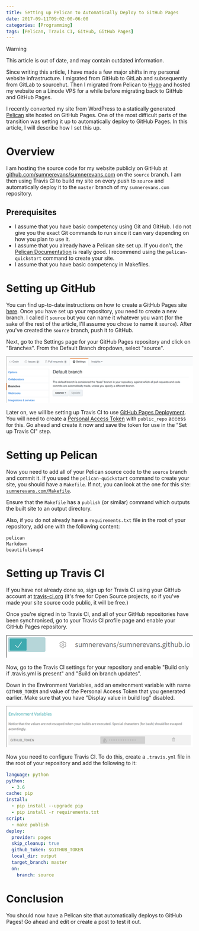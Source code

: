 ```yaml
---
title: Setting up Pelican to Automatically Deploy to GitHub Pages
date: 2017-09-11T09:02:00-06:00
categories: [Programming]
tags: [Pelican, Travis CI, GitHub, GitHub Pages]
---
```


> [!WARNING]
>
> This article is out of date, and may contain outdated information.
>
> Since writing this article, I have made a few major shifts in my personal
> website infrastructure. I migrated from GitHub to GitLab and subsequently from
> GitLab to sourcehut. Then I migrated from Pelican to [Hugo](https://gohugo.io)
> and hosted my website on a Linode VPS for a while before migrating back to
> GitHub and GitHub Pages.

I recently converted my site from WordPress to a statically generated
[Pelican](https://blog.getpelican.com/) site hosted on GitHub Pages. One of the
most difficult parts of the transition was setting it up to automatically deploy
to GitHub Pages. In this article, I will describe how I set this up.

<!--more-->

# Overview

I am hosting the source code for my website publicly on GitHub at
[github.com/sumnerevans/sumnerevans.com](https://github.com/sumnerevans/sumnerevans.com)
on the `source` branch. I am then using Travis CI to build my site on every push
to `source` and automatically deploy it to the `master` branch of my
`sumnerevans.com` repository.

## Prerequisites

- I assume that you have basic competency using Git and GitHub. I do not give
  you the exact Git commands to run since it can vary depending on how you plan
  to use it.
- I assume that you already have a Pelican site set up. If you don't, the
  [Pelican Documentation](http://docs.getpelican.com/en/stable/quickstart.html)
  is really good. I recommend using the `pelican-quickstart` command to create
  your site.
- I assume that you have basic competency in Makefiles.

# Setting up GitHub

You can find up-to-date instructions on how to create a GitHub Pages site
[here](https://pages.github.com/). Once you have set up your repository, you
need to create a new branch. I called it `source` but you can name it whatever
you want (for the sake of the rest of the article, I'll assume you chose to name
it `source`). After you've created the `source` branch, push it to GitHub.

Next, go to the Settings page for your GitHub Pages repository and click on
"Branches". From the Default Branch dropdown, select "source".

![select the branch from the dropdown](./images/gh-pages-default-branch.png)

Later on, we will be setting up Travis CI to use
[GitHub Pages Deployment](https://docs.travis-ci.com/user/deployment/pages/).
You will need to create a
[Personal Access Token](https://help.github.com/articles/creating-a-personal-access-token-for-the-command-line/)
with `public_repo` access for this. Go ahead and create it now and save the
token for use in the "Set up Travis CI" step.

# Setting up Pelican

Now you need to add all of your Pelican source code to the `source` branch and
commit it. If you used the `pelican-quickstart` command to create your site, you
should have a `Makefile`. If not, you can look at the one for this site:
[`sumnerevans.com/Makefile`](https://github.com/sumnerevans/sumnerevans.com/blob/source/Makefile).

Ensure that the `Makefile` has a `publish` (or similar) command which outputs
the built site to an output directory.

Also, if you do not already have a `requirements.txt` file in the root of your
repository, add one with the following content:

    pelican
    Markdown
    beautifulsoup4

# Setting up Travis CI

If you have not already done so, sign up for Travis CI using your GitHub account
at [travis-ci.org](https://travis-ci.org/) (it's free for Open Source projects,
so if you've made your site source code public, it will be free.)

Once you're signed in to Travis CI, and all of your GitHub repositories have
been synchronised, go to your Travis CI profile page and enable your GitHub
Pages repository.

![enable Travis on site](./images/travis-site-enable.png)

Now, go to the Travis CI settings for your repository and enable "Build only if
.travis.yml is present" and "Build on branch updates".

Down in the Environment Variables, add an environment variable with name
`GITHUB_TOKEN` and value of the Personal Access Token that you generated
earlier. Make sure that you have "Display value in build log" disabled.

![change environment variables](./images/travis-env-var.png)

Now you need to configure Travis CI. To do this, create a `.travis.yml` file in
the root of your repository and add the following to it:

```yaml
language: python
python:
  - 3.6
cache: pip
install:
  - pip install --upgrade pip
  - pip install -r requirements.txt
script:
  - make publish
deploy:
  provider: pages
  skip_cleanup: true
  github_token: $GITHUB_TOKEN
  local_dir: output
  target_branch: master
  on:
    branch: source
```

# Conclusion

You should now have a Pelican site that automatically deploys to GitHub Pages!
Go ahead and edit or create a post to test it out.
